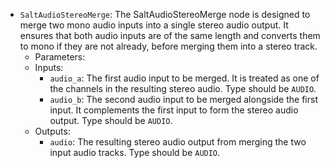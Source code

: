 - `SaltAudioStereoMerge`: The SaltAudioStereoMerge node is designed to merge two mono audio inputs into a single stereo audio output. It ensures that both audio inputs are of the same length and converts them to mono if they are not already, before merging them into a stereo track.
    - Parameters:
    - Inputs:
        - `audio_a`: The first audio input to be merged. It is treated as one of the channels in the resulting stereo audio. Type should be `AUDIO`.
        - `audio_b`: The second audio input to be merged alongside the first input. It complements the first input to form the stereo audio output. Type should be `AUDIO`.
    - Outputs:
        - `audio`: The resulting stereo audio output from merging the two input audio tracks. Type should be `AUDIO`.

